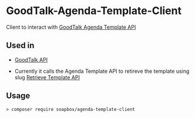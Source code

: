 # GoodTalk-Agenda-Template-Client

Client to interact with [GoodTalk Agenda Template API](https://github.com/SoapBox/GoodTalk-Agenda-Template-API)

## Used in

* [GoodTalk API](https://github.com/SoapBox/GoodTalk-API)

* Currently it calls the Agenda Template API to retireve the template using slug [Retrieve Template API](https://github.com/SoapBox/GoodTalk-Agenda-Template-API#retrieve-items-for-a-given-agenda-template-api)

## Usage

```
> composer require soapbox/agenda-template-client
```
